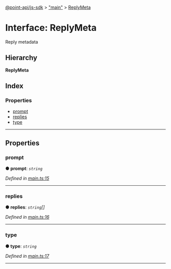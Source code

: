 [@point-api/js-sdk](../README.md) > ["main"](../modules/_main_.md) > [ReplyMeta](../interfaces/_main_.replymeta.md)

# Interface: ReplyMeta

Reply metadata

## Hierarchy

**ReplyMeta**

## Index

### Properties

* [prompt](_main_.replymeta.md#prompt)
* [replies](_main_.replymeta.md#replies)
* [type](_main_.replymeta.md#type)

---

## Properties

<a id="prompt"></a>

###  prompt

**● prompt**: *`string`*

*Defined in [main.ts:15](https://github.com/PointMail/point-api/blob/91b8ebf/src/main.ts#L15)*

___
<a id="replies"></a>

###  replies

**● replies**: *`string`[]*

*Defined in [main.ts:16](https://github.com/PointMail/point-api/blob/91b8ebf/src/main.ts#L16)*

___
<a id="type"></a>

###  type

**● type**: *`string`*

*Defined in [main.ts:17](https://github.com/PointMail/point-api/blob/91b8ebf/src/main.ts#L17)*

___

